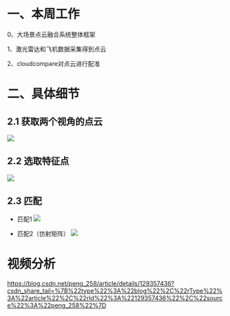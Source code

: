 # 一、本周工作
0、大场景点云融合系统整体框架

1、激光雷达和飞机数据采集得到点云 

2、cloudcompare对点云进行配准


# 二、具体细节
## 2.1 获取两个视角的点云
![](https://github.com/Darren-pty/darren/blob/main/Learning%20of%20way/Semester/picture/10.png)

## 2.2 选取特征点
![](https://github.com/Darren-pty/darren/blob/main/Learning%20of%20way/Semester/picture/11.png)

## 2.3 匹配
 - 匹配1
![](https://github.com/Darren-pty/darren/blob/main/Learning%20of%20way/Semester/picture/12.png)
 
 - 匹配2（仿射矩阵）
 ![](https://github.com/Darren-pty/darren/blob/main/Learning%20of%20way/Semester/picture/14.png)

 
 
 

# 视频分析
https://blog.csdn.net/peng_258/article/details/129357436?csdn_share_tail=%7B%22type%22%3A%22blog%22%2C%22rType%22%3A%22article%22%2C%22rId%22%3A%22129357436%22%2C%22source%22%3A%22peng_258%22%7D



